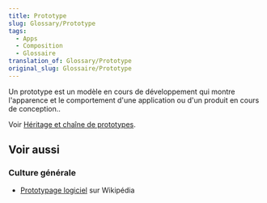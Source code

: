 ```yaml
---
title: Prototype
slug: Glossary/Prototype
tags:
  - Apps
  - Composition
  - Glossaire
translation_of: Glossary/Prototype
original_slug: Glossaire/Prototype
---
```


Un prototype est un modèle en cours de développement qui montre l'apparence et le comportement d'une application ou d'un produit en cours de conception..

Voir [Héritage et chaîne de prototypes](/fr/docs/Web/JavaScript/Héritage_et_chaîne_de_prototypes).

## Voir aussi

### Culture générale

- [Prototypage logiciel](https://fr.wikipedia.org/wiki/Prototypage_logiciel) sur Wikipédia
